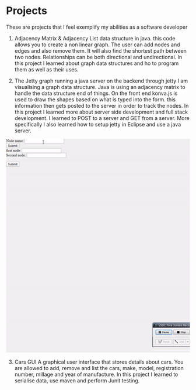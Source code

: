 # Projects
These are projects that I feel exemplify my abilities as a software developer

1. Adjacency Matrix & Adjacency List data structure in java.
this code allows you to create a non linear graph. The user can add nodes and edges and also remove them. It will also find the shortest path between two nodes.
Relationships can be both directional and undirectional.
In this project I learned about graph data structures and ho to program them as well as their uses.

2. The Jetty graph
running a java server on the backend through jetty I am visualising a graph data structure.
Java is using an adjacency matrix to handle the data structure end of things. On the front end
konva.js is used to draw the shapes based on what is typed into the form. this information
then gets posted to the server in order to track the nodes.
In this project I learned more about server side development and full stack development.
I learned to POST to a server and GET from a server. More specifically I also learned how to
setup jetty in Eclipse and use a java server.

![Alt Text](https://github.com/C0rmander/Projects/blob/master/jettygraph/ezgif.com-gif-maker%20(1).gif)

3. Cars GUI
A graphical user interface that stores details about cars.
You are allowed to add, remove and list the cars, make, model, registration number, millage and year of manufacture.
In this project I learned to serialise data, use maven and perform Junit testing.
